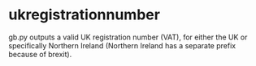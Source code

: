 # ukregistrationnumber

gb.py outputs a valid UK registration number (VAT), for either the UK or specifically Northern Ireland (Northern Ireland has a separate prefix because of brexit).
